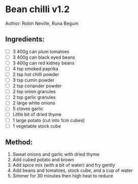 # Bean chilli v1.2

Author: Robin Neville, Runa Begum

## Ingredients:
- [ ] 3 400g can plum tomatoes
- [ ] 3 400g can black eyed beans
- [ ] 3 400g can red kidney beans
- [ ] 4 tsp smoked paprika
- [ ] 2 tsp hot chilli powder
- [ ] 3 tsp cumin powder
- [ ] 2 tsp coriander powder
- [ ] 2 tsp onion granules
- [ ] 2 tsp garlic granules
- [ ] 2 large white onions
- [ ] 5 cloves garlic
- [ ] Little bit of dried thyme
- [ ] 1 large potato (cut into 1cm cubes)
- [ ] 1 vegetable stock cube

## Method:
1. Sweat onions and garlic with dried thyme
2. Add cubed potato and brown
3. Add spice mix (with a bit of water) and fry gently
4. Add beans and tomatoes, stock cube, and a cup of water
5. Simmer for 30 minutes then high heat to reduce